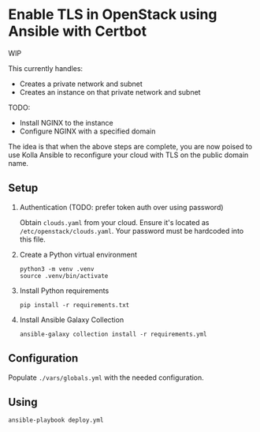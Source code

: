 # Enable TLS in OpenStack using Ansible with Certbot

WIP

This currently handles:

- Creates a private network and subnet
- Creates an instance on that private network and subnet

TODO:

- Install NGINX to the instance
- Configure NGINX with a specified domain

The idea is that when the above steps are complete, you are now poised to use
Kolla Ansible to reconfigure your cloud with TLS on the public domain name.

## Setup

1. Authentication (TODO: prefer token auth over using password)

   Obtain `clouds.yaml` from your cloud. Ensure it's located as `/etc/openstack/clouds.yaml`. Your password must be hardcoded into this file.

2. Create a Python virtual environment

   ```
   python3 -m venv .venv
   source .venv/bin/activate
   ```

3. Install Python requirements

   ```
   pip install -r requirements.txt
   ```

4. Install Ansible Galaxy Collection

   ```
   ansible-galaxy collection install -r requirements.yml
   ```

## Configuration

Populate `./vars/globals.yml` with the needed configuration.

## Using

```
ansible-playbook deploy.yml
```

